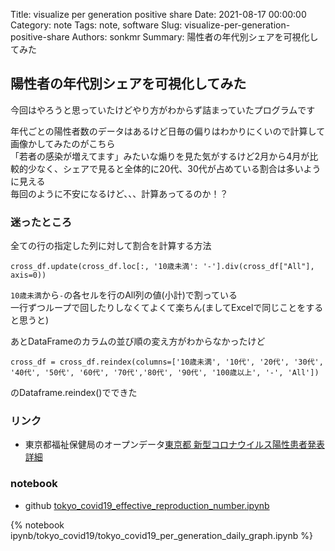 Title: visualize per generation positive share
Date: 2021-08-17 00:00:00
Category: note
Tags: note, software
Slug: visualize-per-generation-positive-share
Authors: sonkmr
Summary: 陽性者の年代別シェアを可視化してみた

## 陽性者の年代別シェアを可視化してみた
今回はやろうと思っていたけどやり方がわからず詰まっていたプログラムです

年代ごとの陽性者数のデータはあるけど日毎の偏りはわかりにくいので計算して画像かしてみたのがこちら  
「若者の感染が増えてます」みたいな煽りを見た気がするけど2月から4月が比較的少なく、シェアで見ると全体的に20代、30代が占めている割合は多いように見える  
毎回のように不安になるけど、、、計算あってるのか！？  

### 迷ったところ
全ての行の指定した列に対して割合を計算する方法
```
cross_df.update(cross_df.loc[:, '10歳未満': '-'].div(cross_df["All"], axis=0))
```
`10歳未満`から`-`の各セルを行のAll列の値(小計)で割っている  
一行ずつループで回したりしなくてよくて楽ちん(ましてExcelで同じことをすると思うと)  

あとDataFrameのカラムの並び順の変え方がわからなかったけど  
```
cross_df = cross_df.reindex(columns=['10歳未満', '10代', '20代', '30代', '40代', '50代', '60代', '70代','80代', '90代', '100歳以上', '-', 'All'])
```
のDataframe.reindex()でできた  

### リンク

- 東京都福祉保健局のオープンデータ[東京都 新型コロナウイルス陽性患者発表詳細](https://catalog.data.metro.tokyo.lg.jp/dataset/t000010d0000000068)

### notebook

- github [tokyo_covid19_effective_reproduction_number.ipynb](https://github.com/sonkm3/sonkm3.github.io/blob/main/content/ipynb/tokyo_covid19_per_generation_daily_graph.ipynb)

{% notebook ipynb/tokyo_covid19/tokyo_covid19_per_generation_daily_graph.ipynb %}
